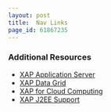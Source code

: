 ```yaml
---
layout: post
title:  Nav Links
page_id: 61867235
---
```


### Additional Resources

- [XAP Application Server](http://www.gigaspaces.com/xap)
- [XAP Data Grid](http://www.gigaspaces.com/datagrid)
- [XAP for Cloud Computing](http://www.gigaspaces.com/cloud)
- [XAP J2EE Support](http://www.gigaspaces.com/j2ee)
